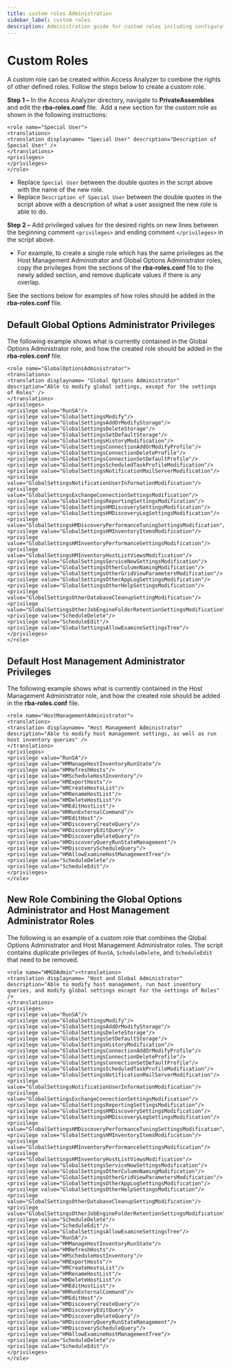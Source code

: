 ```yaml
---
title: custom roles Administration
sidebar_label: custom roles
description: Administration guide for custom roles including configuration, management, and best practices for Access Analyzer.
---
```


# Custom Roles

A custom role can be created within Access Analyzer to combine the rights of other defined roles.
Follow the steps below to create a custom role.

**Step 1 –** In the Access Analyzer directory, navigate to **PrivateAssemblies** and edit the
**rba-roles.conf** file.  Add a new section for the custom role as shown in the following
instructions:

```
<role name="Special User">
<translations>
<translation displayname= "Special User" description="Description of Special User" />
</translations>
<privileges>
</privileges>
</role>
```

- Replace `Special User` between the double quotes in the script above with the name of the new
  role.
- Replace `Description of Special User` between the double quotes in the script above with a
  description of what a user assigned the new role is able to do.

**Step 2 –** Add privileged values for the desired rights on new lines between the beginning comment
`<privileges>` and ending comment `</privileges>` in the script above.

- For example, to create a single role which has the same privileges as the Host Management
  Administrator and Global Options Administrator roles, copy the privileges from the sections of the
  **rba-roles.conf** file to the newly added section, and remove duplicate values if there is any
  overlap.

See the sections below for examples of how roles should be added in the **rba-roles.conf** file.

## Default Global Options Administrator Privileges

The following example shows what is currently contained in the Global Options Administrator role,
and how the created role should be added in the **rba-roles.conf** file.

```
<role name="GlobalOptionsAdministrator">
<translations>
<translation displayname= "Global Options Administrator" description="Able to modify global settings, except for the settings of Roles" />
</translations>
<privileges>
<privilege value="RunSA"/>
<privilege value="GlobalSettingsModify"/>   
<privilege value="GlobalSettingsAddOrModifyStorage"/>
<privilege value="GlobalSettingsDeleteStorage"/>
<privilege value="GlobalSettingsSetDefaultStorage"/>
<privilege value="GlobalSettingsHistoryModification"/>
<privilege value="GlobalSettingsConnectionAddOrModifyProfile"/>
<privilege value="GlobalSettingsConnectionDeleteProfile"/>
<privilege value="GlobalSettingsConnectionSetDefaultProfile"/>
<privilege value="GlobalSettingsScheduledTaskProfileModification"/>
<privilege value="GlobalSettingsNotificationMailServerModification"/>
<privilege value="GlobalSettingsNotificationUserInformationModification"/>
<privilege value="GlobalSettingsExchangeConnectionSettingsModification"/>
<privilege value="GlobalSettingsReportingSettingsModification"/>
<privilege value="GlobalSettingsHMDiscoverySettingsModification"/>
<privilege value="GlobalSettingsHMDiscoveryLogSettingsModification"/>
<privilege value="GlobalSettingsHMDiscoveryPerformanceTuningSettingsModification"/>
<privilege value="GlobalSettingsHMInventoryItemsModification"/>
<privilege value="GlobalSettingsHMInventoryPerformanceSettingsModification"/>
<privilege value="GlobalSettingsHMInventoryHostListViewsModification"/>
<privilege value="GlobalSettingsServiceNowSettingsModification"/>
<privilege value="GlobalSettingsOtherCulumnNamingModification"/>
<privilege value="GlobalSettingsOtherGridViewParametersModification"/>
<privilege value="GlobalSettingsOtherAppLogSettingsModification"/>
<privilege value="GlobalSettingsOtherHelpSettingsModification"/>
<privilege value="GlobalSettingsOtherDatabaseCleanupSettingModification"/>
<privilege value="GlobalSettingsOtherJobEngineFolderRetentionSettingsModification"/>
<privilege value="ScheduleDelete"/>
<privilege value="ScheduleEdit"/>
<privilege value="GlobalSettingsAllowExamineSettingsTree"/>
</privileges>
</role>
```

## Default Host Management Administrator Privileges

The following example shows what is currently contained in the Host Management Administrator role,
and how the created role should be added in the **rba-roles.conf** file.

```
<role name="HostManagementAdministrator">
<translations>
<translation displayname= "Host Management Administrator" description="Able to modify host management settings, as well as run host inventory queries" />
</translations>
<privileges>
<privilege value="RunSA"/>
<privilege value="HMManageHostInventoryRunState"/>
<privilege value="HMRefreshHosts"/>
<privilege value="HMScheduleHostInventory"/>
<privilege value="HMExportHosts"/>
<privilege value="HMCreateHostsList"/>
<privilege value="HMRenameHostList"/>
<privilege value="HMDeleteHostList"/>
<privilege value="HMEditHostList"/>
<privilege value="HMRunExternalCommand"/>
<privilege value="HMEditHost"/>
<privilege value="HMDiscoveryCreateQuery"/>
<privilege value="HMDiscoveryEditQuery"/>
<privilege value="HMDiscoveryDeleteQuery"/>
<privilege value="HMDiscoveryQueryRunStateManagement"/>
<privilege value="HMDiscoveryScheduleQuery"/>
<privilege value="HMAllowExamineHostManagementTree"/>
<privilege value="ScheduleDelete"/>
<privilege value="ScheduleEdit"/>
</privileges>
</role>
```

## New Role Combining the Global Options Administrator and Host Management Administrator Roles

The following is an example of a custom role that combines the Global Options Administrator and Host
Management Administrator roles. The script contains duplicate privileges of `RunSA`,
`ScheduleDelete`, and `ScheduleEdit` that need to be removed.

```
<role name="HMGOAdmin"><translations>
<translation displayname= "Host and Global Administrator" description="Able to modify host management, run host inventory queries, and modify global settings except for the settings of Roles" /> 
</translations>
<privileges>
<privilege value="RunSA"/>
<privilege value="GlobalSettingsModify"/>         
<privilege value="GlobalSettingsAddOrModifyStorage"/>
<privilege value="GlobalSettingsDeleteStorage"/>
<privilege value="GlobalSettingsSetDefaultStorage"/>
<privilege value="GlobalSettingsHistoryModification"/>
<privilege value="GlobalSettingsConnectionAddOrModifyProfile"/>
<privilege value="GlobalSettingsConnectionDeleteProfile"/>
<privilege value="GlobalSettingsConnectionSetDefaultProfile"/>
<privilege value="GlobalSettingsScheduledTaskProfileModification"/>
<privilege value="GlobalSettingsNotificationMailServerModification"/>
<privilege value="GlobalSettingsNotificationUserInformationModification"/>
<privilege value="GlobalSettingsExchangeConnectionSettingsModification"/>
<privilege value="GlobalSettingsReportingSettingsModification"/>
<privilege value="GlobalSettingsHMDiscoverySettingsModification"/>
<privilege value="GlobalSettingsHMDiscoveryLogSettingsModification"/>
<privilege value="GlobalSettingsHMDiscoveryPerformanceTuningSettingsModification"/>
<privilege value="GlobalSettingsHMInventoryItemsModification"/>
<privilege value="GlobalSettingsHMInventoryPerformanceSettingsModification"/>
<privilege value="GlobalSettingsHMInventoryHostListViewsModification"/>
<privilege value="GlobalSettingsServiceNowSettingsModification"/>
<privilege value="GlobalSettingsOtherCulumnNamingModification"/>
<privilege value="GlobalSettingsOtherGridViewParametersModification"/>
<privilege value="GlobalSettingsOtherAppLogSettingsModification"/>
<privilege value="GlobalSettingsOtherHelpSettingsModification"/>
<privilege value="GlobalSettingsOtherDatabaseCleanupSettingModification"/>
<privilege value="GlobalSettingsOtherJobEngineFolderRetentionSettingsModification"/>
<privilege value="ScheduleDelete"/>
<privilege value="ScheduleEdit"/>
<privilege value="GlobalSettingsAllowExamineSettingsTree"/>
<privilege value="RunSA"/>
<privilege value="HMManageHostInventoryRunState"/>
<privilege value="HMRefreshHosts"/>
<privilege value="HMScheduleHostInventory"/>
<privilege value="HMExportHosts"/>
<privilege value="HMCreateHostsList"/>
<privilege value="HMRenameHostList"/>
<privilege value="HMDeleteHostList"/>
<privilege value="HMEditHostList"/>
<privilege value="HMRunExternalCommand"/>
<privilege value="HMEditHost"/>
<privilege value="HMDiscoveryCreateQuery"/>
<privilege value="HMDiscoveryEditQuery"/>
<privilege value="HMDiscoveryDeleteQuery"/>
<privilege value="HMDiscoveryQueryRunStateManagement"/>
<privilege value="HMDiscoveryScheduleQuery"/>
<privilege value="HMAllowExamineHostManagementTree"/>
<privilege value="ScheduleDelete"/>
<privilege value="ScheduleEdit"/>
</privileges>
</role>
```

